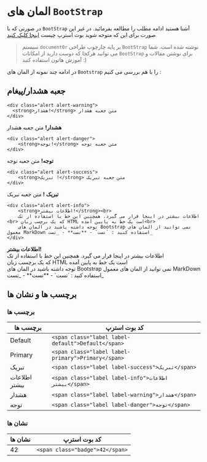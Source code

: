 **المان های `BootStrap`**
==================================================

در صورتی که با `BootStrap` آشنا هستید ادامه مطلب را مطالعه بفرمائید. در غیر این صورت برای این که متوجه شوید بوت استرپ چیست [اینجا کلیک کنید](http://getbootstrap.com)

> سیستم `document0r` بر پایه چارچوب طراحی `BootStrap` نوشته شده است. شما می توانید هرکجا که دوست دارید از امکانات `BootStrap` برای نوشتن مقالات و آموزش هاتون استفاده کنید :)

در ادامه چند نمونه از المان های `Bootstrap` را با هم بررسی می کنیم :

جعبه هشدار/پیغام
--------------------------------------------------

~~~
<div class="alert alert-warning">
  <strong>هشدار!</strong> متن جعبه هشدار
</div>
~~~

<div class="alert alert-warning">
  <strong>هشدار!</strong> متن جعبه هشدار
</div>

~~~
<div class="alert alert-danger">
	<strong>توجه!</strong> متن جعبه توجه
</div>
~~~

<div class="alert alert-danger">
	<strong>توجه!</strong> متن جعبه توجه
</div>

~~~
<div class="alert alert-success">
	<strong>تبریک !</strong> متن جعبه تبریک
</div>
~~~

<div class="alert alert-success">
	<strong>تبریک !</strong> متن جعبه تبریک
</div>

~~~
<div class="alert alert-info">
	<strong>اطلاعات بیشتر!</strong><br>
	اطلاعات بیشتر در اینجا قرار می گیرد. همچنین این خط با استفاده از تک <br> که یک برچسب زبان HTML است یک خط به پایین آمده<br>
	توجه داشته باشید در المان های Bootstrap نمی توانید از المان های معمول MarkDown استفاده کنید : `تست` - **تست** - _تست_
</div>
~~~

<div class="alert alert-info">
	<strong>اطلاعات بیشتر!</strong><br>
	اطلاعات بیشتر در اینجا قرار می گیرد. همچنین این خط با استفاده از تک <br> که یک برچسب زبان HTML است یک خط به پایین آمده<br>
	توجه داشته باشید در المان های Bootstrap نمی توانید از المان های معمول MarkDown استفاده کنید : `تست` - **تست** - _تست_
</div>

برچسب ها و نشان ها
--------------------------------------------------

### برچسب ها

| برچسب ها                                          	| کد بوت استرپ                                           |
| ------------------------------------------------- | --------------------------------------------------|
| <span class="label label-default">Default</span> 	| `<span class="label label-default">Default</span>`|
| <span class="label label-primary">Primary</span> 	| `<span class="label label-primary">Primary</span>`|
| <span class="label label-success">تبریک</span> 	| `<span class="label label-success">تبریک</span>`|
| <span class="label label-info">اطلاعات بیشتر</span>		| `<span class="label label-info">اطلاعات بیشتر</span>`		|
| <span class="label label-warning">هشدار</span>	| `<span class="label label-warning">هشدار</span>`|
| <span class="label label-danger">توجه</span>	| `<span class="label label-danger">توجه</span>`	|

### نشان ها

| نشان ها										| کد بوت استرپ        								 |
| --------------------------------------------- | ---------------------------------------------- 
| <span class="badge">42</span> 				| `<span class="badge">42</span>`				 |


